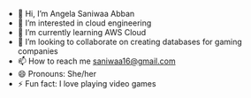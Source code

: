 - 👋 Hi, I’m Angela Saniwaa Abban
- 👀 I’m interested in cloud engineering 
- 🌱 I’m currently learning AWS Cloud
- 💞️ I’m looking to collaborate on creating databases for gaming companies
- 📫 How to reach me saniwaa16@gmail.com
- 😄 Pronouns: She/her
- ⚡ Fun fact: I love playing video games

<!---
Saniwaa/Saniwaa is a ✨ special ✨ repository because its `README.md` (this file) appears on your GitHub profile.
You can click the Preview link to take a look at your changes.
--->
